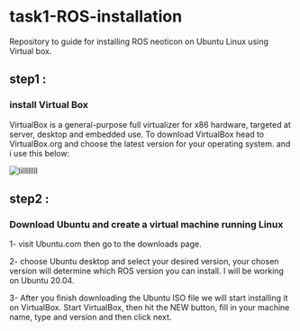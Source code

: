 # task1-ROS-installation
Repository to guide for installing ROS neoticon on Ubuntu Linux using Virtual box.
## step1 :
### install Virtual Box
VirtualBox is a general-purpose full virtualizer for x86 hardware, targeted at server, desktop and embedded use. To download VirtualBox head to VirtualBox.org and choose the latest version for your operating system. and i use this below:

![lillllllll](https://user-images.githubusercontent.com/109251925/178935649-68fd131e-c34e-4f6a-a294-340ca3970680.png)
 
## step2 :
### Download Ubuntu and create a virtual machine running Linux
1- visit Ubuntu.com then go to the downloads page.

 2- choose Ubuntu desktop and select your desired version, your chosen version will determine which ROS version you can install. I will be working on Ubuntu 20.04. 
 
 3- After you finish downloading the Ubuntu ISO file we will start installing it on VirtualBox. Start VirtualBox, then hit the NEW button, fill in your machine name, type and version and then click next. 
